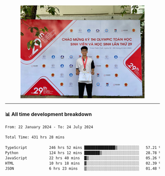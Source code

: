 <p align="center"><img src="asset/header.jpg" width="80%"/></p>

---
<!-- 
<details>
  <summary>📃 My Resume</summary>

### Education

- 📖 **Information Technology**\
📆 10/2021 - present\
📍 **Thang Long University** - Hoang Mai, Hanoi, Vietnam -->

<!-- ### Experience
- 👨‍💻 **Full Stack Web Intern**\
📆 09/2022 - 12/2023\
📍 **TECH 5S** -  Luu Huu Phuong, Phuong My Dinh I, Nam Tu Liem, Hanoi.


- 👨‍💻 **Full Stack Web Fresher**\
📆 1/2022 - 05/2023\
📍 **TECH 5S** -  Luu Huu Phuong, Phuong My Dinh I, Nam Tu Liem, Hanoi.

- 👨‍💻 **Frontend Web Fresher**\
📆 11/2023 - present\
📍 **White Neuron** -  Mau Luong, Ha Dong, Hanoi, Vietnam
</details> -->

### 📊 All time development breakdown

<!--START_SECTION:waka-->

```txt
From: 22 January 2024 - To: 24 July 2024

Total Time: 431 hrs 28 mins

TypeScript          246 hrs 52 mins ██████████████▒░░░░░░░░░░   57.21 %
Python              124 hrs 12 mins ███████▒░░░░░░░░░░░░░░░░░   28.78 %
JavaScript          22 hrs 40 mins  █▒░░░░░░░░░░░░░░░░░░░░░░░   05.26 %
HTML                10 hrs 18 mins  ▓░░░░░░░░░░░░░░░░░░░░░░░░   02.39 %
JSON                6 hrs 23 mins   ▒░░░░░░░░░░░░░░░░░░░░░░░░   01.48 %
```

<!--END_SECTION:waka-->
